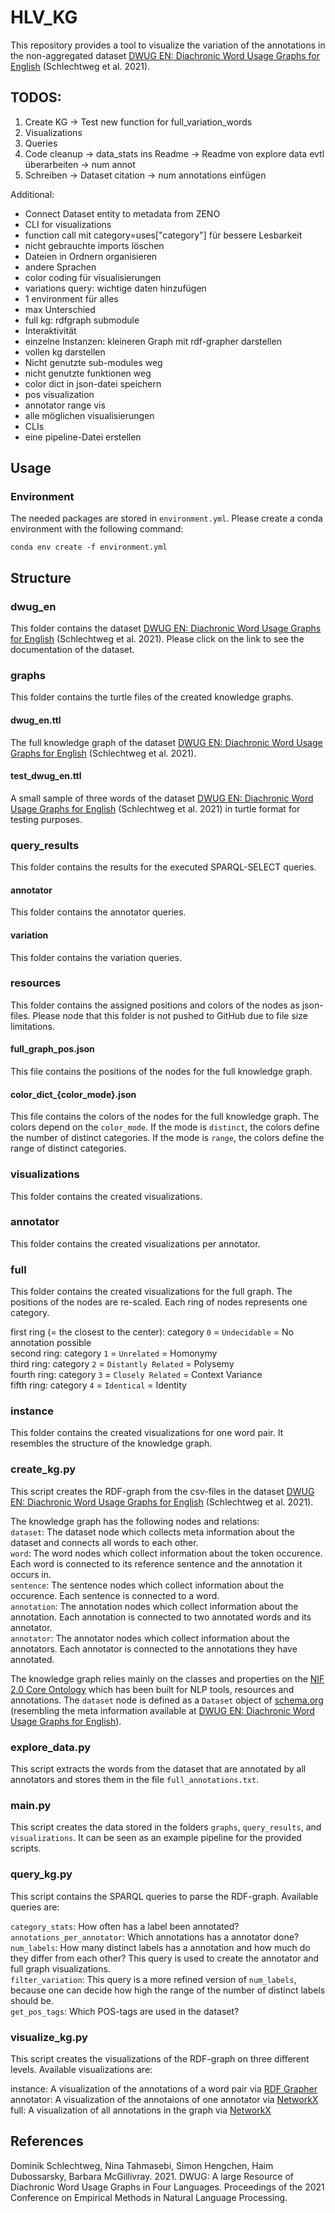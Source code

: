 # HLV_KG
This repository provides a tool to visualize the variation of the annotations in the non-aggregated dataset [DWUG EN: Diachronic Word Usage Graphs for English](https://zenodo.org/records/7387261) (Schlechtweg et al. 2021).

## TODOS:
1. Create KG
-> Test new function for full_variation_words
2. Visualizations
3. Queries
4. Code cleanup
-> data_stats ins Readme
-> Readme von explore data evtl überarbeiten
-> num annot
5. Schreiben
-> Dataset citation
-> num annotations einfügen

Additional:
- Connect Dataset entity to metadata from ZENO
- CLI for visualizations
- function call mit category=uses["category"] für bessere Lesbarkeit
- nicht gebrauchte imports löschen
- Dateien in Ordnern organisieren
- andere Sprachen
- color coding für visualisierungen
- variations query: wichtige daten hinzufügen
- 1 environment für alles
- max Unterschied
- full kg: rdfgraph submodule
- Interaktivität
- einzelne Instanzen: kleineren Graph mit rdf-grapher darstellen
- vollen kg darstellen
- Nicht genutzte sub-modules weg
- nicht genutzte funktionen weg
- color dict in json-datei speichern
- pos visualization
- annotator range vis
- alle möglichen visualisierungen
- CLIs
- eine pipeline-Datei erstellen

## Usage
### Environment
The needed packages are stored in `environment.yml`. Please create a conda environment with the following command:

`conda env create -f environment.yml`

## Structure
### dwug_en
This folder contains the dataset [DWUG EN: Diachronic Word Usage Graphs for English](https://zenodo.org/records/7387261) (Schlechtweg et al. 2021). Please click on the link to see the documentation of the dataset.

### graphs
This folder contains the turtle files of the created knowledge graphs.

#### dwug_en.ttl
The full knowledge graph of the dataset [DWUG EN: Diachronic Word Usage Graphs for English](https://zenodo.org/records/7387261) (Schlechtweg et al. 2021).

#### test_dwug_en.ttl
A small sample of three words of the dataset [DWUG EN: Diachronic Word Usage Graphs for English](https://zenodo.org/records/7387261) (Schlechtweg et al. 2021) in turtle format for testing purposes.

### query_results
This folder contains the results for the executed SPARQL-SELECT queries.

#### annotator
This folder contains the annotator queries.

#### variation
This folder contains the variation queries.

### resources
This folder contains the assigned positions and colors of the nodes as json-files. Please node that this folder is not pushed to GitHub due to file size limitations.

#### full_graph_pos.json
This file contains the positions of the nodes for the full knowledge graph. 

#### color_dict_{color_mode}.json
This file contains the colors of the nodes for the full knowledge graph. The colors depend on the `color_mode`. If the mode is `distinct`, the colors define the number of distinct categories. If the mode is `range`, the colors define the range of distinct categories.

### visualizations
This folder contains the created visualizations.

### annotator
This folder contains the created visualizations per annotator.

### full 
This folder contains the created visualizations for the full graph. The positions of the nodes are re-scaled. Each ring of nodes represents one category.

first ring (= the closest to the center): category `0` = `Undecidable` = No annotation possible <br>
second ring: category `1` = `Unrelated` = Homonymy <br>
third ring: category `2` = `Distantly Related` = Polysemy <br>
fourth ring: category `3` = `Closely Related` = Context Variance <br>
fifth ring: category `4` = `Identical` = Identity <br>

### instance
This folder contains the created visualizations for one word pair. It resembles the structure of the knowledge graph.

### create_kg.py
This script creates the RDF-graph from the csv-files in the dataset [DWUG EN: Diachronic Word Usage Graphs for English](https://zenodo.org/records/7387261) (Schlechtweg et al. 2021).

The knowledge graph has the following nodes and relations: <br>
`dataset`: The dataset node which collects meta information about the dataset and connects all words to each other. <br>
`word`: The word nodes which collect information about the token occurence. Each word is connected to its reference sentence and the annotation it occurs in. <br>
`sentence`: The sentence nodes which collect information about the occurence. Each sentence is connected to a word. <br>
`annotation`: The annotation nodes which collect information about the annotation. Each annotation is connected to two annotated words and its annotator. <br>
`annotator`: The annotator nodes which collect information about the annotators. Each annotator is connected to the annotations they have annotated. <br>

The knowledge graph relies mainly on the classes and properties on the [NIF 2.0 Core Ontology](https://persistence.uni-leipzig.org/nlp2rdf/ontologies/nif-core/nif-core.html) which has been built for NLP tools, resources and annotations. The `dataset` node is defined as a `Dataset` object of [schema.org](https://schema.org/Dataset) (resembling the meta information available at [DWUG EN: Diachronic Word Usage Graphs for English](https://zenodo.org/records/7387261)). 

### explore_data.py
This script extracts the words from the dataset that are annotated by all annotators and stores them in the file `full_annotations.txt`.

### main.py
This script creates the data stored in the folders `graphs`, `query_results`, and `visualizations`. It can be seen as an example pipeline for the provided scripts. 

### query_kg.py
This script contains the SPARQL queries to parse the RDF-graph. Available queries are:

`category_stats`: How often has a label been annotated? <br>
`annotations_per_annotator`: Which annotations has a annotator done? <br>
`num_labels`: How many distinct labels has a annotation and how much do they differ from each other? This query is used to create the annotator and full graph visualizations.<br>
`filter_variation`: This query is a more refined version of `num_labels`, because one can decide how high the range of the number of distinct labels should be.<br>
`get_pos_tags`: Which POS-tags are used in the dataset?<br>

### visualize_kg.py
This script creates the visualizations of the RDF-graph on three different levels. Available visualizations are:

instance: A visualization of the annotations of a word pair via [RDF Grapher](https://www.ldf.fi/service/rdf-grapher) <br>
annotator: A visualization of the annotaions of one annotator via [NetworkX](https://networkx.org/) <br>
full: A visualization of all annotations in the graph via [NetworkX](https://networkx.org/) <br>

## References
Dominik Schlechtweg, Nina Tahmasebi, Simon Hengchen, Haim Dubossarsky, Barbara McGillivray. 2021. DWUG: A large Resource of Diachronic Word Usage Graphs in Four Languages. Proceedings of the 2021 Conference on Empirical Methods in Natural Language Processing.